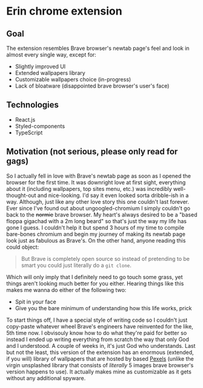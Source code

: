 # Erin chrome extension

## Goal
The extension resembles Brave browser's newtab page's feel and look in almost every single way, except for:
- Slightly improved UI
- Extended wallpapers library
- Customizable wallpapers choice (in-progress)
- Lack of bloatware (disappointed brave browser's user's face)

## Technologies
- React.js
- Styled-components
- TypeScript

## Motivation (not serious, please only read for gags)
So I actually fell in love with Brave's newtab page as soon as I opened the browser for the first time. It was downright love at first sight, everything about it (including wallpapers, top sites menu, etc.) was incredibly well-thought-out and nice-looking. I'd say it even looked sorta dribble-ish in a way. Although, just like any other love story this one couldn't last forever. Ever since I've found out about ungoogled-chromium I simply couldn't go back to the ~~normie~~ brave browser. My heart's always desired to be a "based floppa gigachad with a 2m long beard" so that's just the way my life has gone I guess. I couldn't help it but spend 3 hours of my time to compile bare-bones chromium and begin my journey of making its newtab page look just as fabulous as Brave's. On the other hand, anyone reading this could object:

> But Brave is completely open source so instead of pretending to be smart you could just literally do a ```git clone```.

Which will only imply that I definitely need to go touch some grass, yet things aren't looking much better for you either. Hearing things like this makes me wanna do either of the following two:
- Spit in your face
- Give you the bare minimum of understanding how this life works, prick

To start things off, I have a special style of writing code so I couldn't just copy-paste whatever wheel Brave's engineers have reinvented for the like, 5th time now. I obvisouly know how to do what they're paid for better so instead I ended up writing everything from scratch the way that only God and I understood. A couple of weeks in, it's just God who understands. Last but not the least, this version of the extension has an enormous (extended, if you will) library of wallpapers that are hosted by based [Pexels](https://www.pexels.com/) (unlike the virgin unsplashed library that consists of *literally* 5 images brave browser's version happens to use). It actually makes mine as customizable as it gets without any additional spyware.
